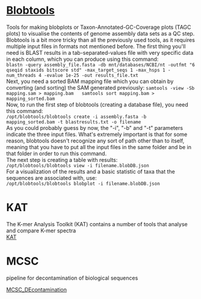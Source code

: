 # [Blobtools](https://blobtools.readme.io/docs)

Tools for making blobplots or Taxon-Annotated-GC-Coverage plots (TAGC plots) to visualise the contents of genome assembly data sets as a QC step.  
Blobtools is a bit more tricky than all the previously used tools, as it requires multiple input files in formats not mentioned before. The first thing you'll need is BLAST results in a tab-separated-values file with very specific data in each column, which you can produce using this command:  
`blastn -query assembly_file.fasta -db mnt/databases/NCBI/nt -outfmt "6 qseqid staxids bitscore std" -max_target_seqs 1 -max_hsps 1 -num_threads 4 -evalue 1e-25 -out results_file.txt`  
Next, you need a sorted BAM mapping file which you can obtain by converting (and sorting) the SAM generated previously:
`samtools -view -Sb mapping.sam > mapping.bam  
samtools sort mapping.bam > mapping_sorted.bam`  
Now, to run the first step of blobtools (creating a database file), you need this command:  
`/opt/blobtools/blobtools create -i assembly.fasta -b mapping_sorted.bam -t blastresults.txt -o filename`  
As you could probably guess by now, the "-i", "-b" and "-t" parameters indicate the three input files. What's extremely important is that for some reason, blobtools doesn't recognize any sort of path other than to itself, meaning that you have to put all the input files in the same folder and be in that folder in order to run this command.  
The next step is creating a table with results:  
`/opt/blobtools/blobtools view -i filename.blobDB.json`  
For a visualization of the results and a basic statistic of taxa that the sequences are associated with, use:  
`/opt/blobtools/blobtools blobplot -i filename.blobDB.json`

# KAT

The K-mer Analysis Toolkit (KAT) contains a number of tools that analyse and compare K-mer spectra  
[KAT](https://github.com/TGAC/KAT)

# MCSC

pipeline for decontamination of biological sequences  

[MCSC_DEcontamination](https://github.com/Lafond-LapalmeJ/MCSC_Decontamination)


